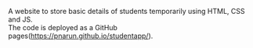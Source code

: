 A website to store basic details of students temporarily using HTML, CSS and JS.<br>
The code is deployed as a GitHub pages(https://pnarun.github.io/studentapp/).
